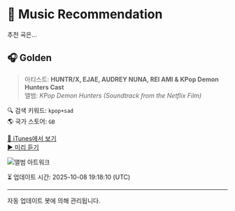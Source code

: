 
# 🎵 Music Recommendation

추천 곡은...

## 🎧 Golden  
> 아티스트: **HUNTR/X, EJAE, AUDREY NUNA, REI AMI & KPop Demon Hunters Cast**  
> 앨범: _KPop Demon Hunters (Soundtrack from the Netflix Film)_  

🔍 검색 키워드: `kpop+sad`  
🌎 국가 스토어: `GB`

[🔗 iTunes에서 보기](https://music.apple.com/gb/album/golden/1820264137?i=1820264150&uo=4)  
[▶️ 미리 듣기](https://audio-ssl.itunes.apple.com/itunes-assets/AudioPreview221/v4/e0/3d/36/e03d3641-fb63-8dd7-512f-807317a33d94/mzaf_4587856923046357769.plus.aac.p.m4a)

![앨범 아트워크](https://is1-ssl.mzstatic.com/image/thumb/Music211/v4/e1/15/42/e1154273-8ecd-5702-e6e6-597f28001681/25UMGIM82363.rgb.jpg/100x100bb.jpg)

⏳ 업데이트 시간: 2025-10-08 19:18:10 (UTC)

---
자동 업데이트 봇에 의해 관리됩니다.
